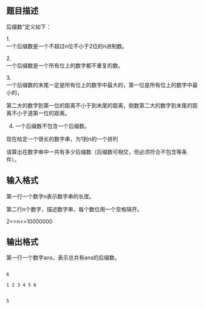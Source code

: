## 题目描述

<div>
 后缀数”定义如下： 
</div>
<div>
 1.<span class="Apple-tab-span" style="white-space:pre"> </span>一个后缀数是一个不超过n位不小于2位的n进制数。 
</div>
<div>
 2.<span class="Apple-tab-span" style="white-space:pre"> </span>一个后缀数是一个所有位上的数字都不重复的数。 
</div>
<div>
 3.<span class="Apple-tab-span" style="white-space:pre"> </span>一个后缀数的末尾一定是所有位上的数字中最大的，第一位是所有位上的数字中最小的，
</div>
<div>
 第二大的数字到第一位的距离不小于到末尾的距离，倒数第二大的数字到末尾的距离不小于道第一位的距离。 
</div>
<div>
 4. 一个后缀数不包含一个后缀数。 
</div>
<div>
 现在给定一个很长的数字串，为1到n的一个排列
</div>
<div>
 请算出在数字串中一共有多少后缀数（后缀数可相交，但必须符合不包含等条件）。
</div>

## 输入格式

<div>
 第一行一个数字n表示数字串的长度。 
</div>
<div>
 第二行n个数字，描述数字串，每个数位用一个空格隔开。
</div>
<div>
 2<=n<=10000000
</div>

## 输出格式

<p>第一行一个数字ans，表示总共有ans的后缀数。</p>

```input1
6
1 2 3 4 5 6
```
```output1
5
```
